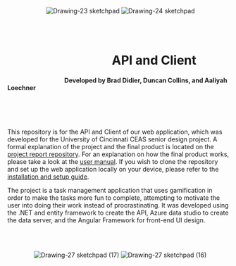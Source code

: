 

&emsp;&emsp;&emsp;&emsp;&emsp;&emsp; ![Drawing-23 sketchpad](https://github.com/Deegee13244/Senior-Design/assets/75388877/b9c51f86-275e-4059-8940-e3f7291cea01) ![Drawing-24 sketchpad](https://github.com/Deegee13244/Senior-Design/assets/75388877/1c595d6d-1800-40c3-872a-4e6b1e2427d4)
<br>
<br>

<br>

# &emsp;&emsp;&emsp;&emsp;&emsp;&emsp; &emsp;&emsp; API and Client
#### &emsp;&emsp;&emsp;&emsp;&emsp;&emsp; &emsp;&emsp;&emsp;Developed by Brad Didier, Duncan Collins, and  Aaliyah Loechner

<br> 
<br> 
<br> 

This repository is for the API and Client of our web application, which was developed for the University of Cincinnati CEAS senior design project. A formal explanation of the project and the final product is located on the [project report repository](https://github.com/Deegee13244/Senior-Design). For an explanation on how the final product works, please take a look at the [user manual](https://github.com/Deegee13244/Senior-Design/blob/main/Design-Submissions/User-Docs.md). If you wish to clone the repository and set up the web application locally on your device, please refer to the [installation and setup guide](). 

The project is a task management application that uses gamification in order to make the tasks more fun to complete, attempting to motivate the user into doing their work instead of procrastinating. It was developed using the .NET and entity framework to create the API, Azure data studio to create the data server, and the Angular Framework for front-end UI design. 

<br>
<br> 

&emsp;&emsp;&emsp;&emsp; ![Drawing-27 sketchpad (17)](https://github.com/duncan222/TASKHEROAPI/assets/75388877/02265ce3-b527-4b18-af86-b1d1531bddfa) ![Drawing-27 sketchpad (16)](https://github.com/duncan222/TASKHEROAPI/assets/75388877/a14929ca-bb05-4e3b-a880-5f6e90b5a529)


